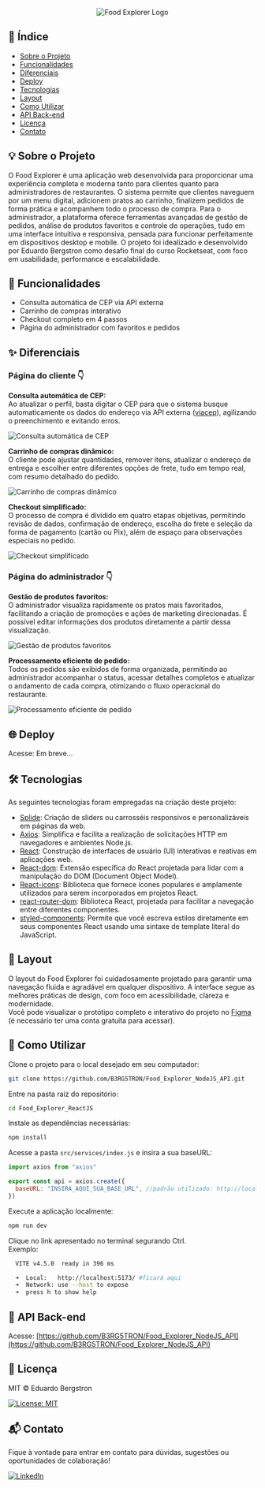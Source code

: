 <p align="center"><img src="https://raw.githubusercontent.com/gist/B3RG5TRON/cd3fe42f3def995f9f073ec0cad621e3/raw/ac6ceae7c24c859342521162b46b6c3b552d4639/foodExplorerLogo.svg" alt="Food Explorer Logo" />
</p>

<!-- [![Deploy Status](SEU_BADGE_DEPLOY_AQUI)](COLAR_LINK) -->

## 📑 Índice

- [Sobre o Projeto](#sobre-o-projeto)
- [Funcionalidades](#funcionalidades)
- [Diferenciais](#diferenciais)
- [Deploy](#deploy)
- [Tecnologias](#tecnologias)
- [Layout](#layout)
- [Como Utilizar](#como-utilizar)
- [API Back-end](#api-back-end)
- [Licença](#licença)
- [Contato](#contato)

## 💡 Sobre o Projeto

O Food Explorer é uma aplicação web desenvolvida para proporcionar uma experiência completa e moderna tanto para clientes quanto para administradores de restaurantes. O sistema permite que clientes naveguem por um menu digital, adicionem pratos ao carrinho, finalizem pedidos de forma prática e acompanhem todo o processo de compra. Para o administrador, a plataforma oferece ferramentas avançadas de gestão de pedidos, análise de produtos favoritos e controle de operações, tudo em uma interface intuitiva e responsiva, pensada para funcionar perfeitamente em dispositivos desktop e mobile. O projeto foi idealizado e desenvolvido por Eduardo Bergstron como desafio final do curso Rocketseat, com foco em usabilidade, performance e escalabilidade.

## 🚀 Funcionalidades

- Consulta automática de CEP via API externa
- Carrinho de compras interativo
- Checkout completo em 4 passos
- Página do administrador com favoritos e pedidos

## ✨ Diferenciais

### Página do cliente 👇

**Consulta automática de CEP:**  
Ao atualizar o perfil, basta digitar o CEP para que o sistema busque automaticamente os dados do endereço via API externa ([viacep](https://viacep.com.br/)), agilizando o preenchimento e evitando erros.

![Consulta automática de CEP](./src/assets/readmeImages/ConsultaAutomaticaCEP.gif)

**Carrinho de compras dinâmico:**  
O cliente pode ajustar quantidades, remover itens, atualizar o endereço de entrega e escolher entre diferentes opções de frete, tudo em tempo real, com resumo detalhado do pedido.

![Carrinho de compras dinâmico](./src/assets/readmeImages/CarrinhoComprasDinamico.gif)

**Checkout simplificado:**  
O processo de compra é dividido em quatro etapas objetivas, permitindo revisão de dados, confirmação de endereço, escolha do frete e seleção da forma de pagamento (cartão ou Pix), além de espaço para observações especiais no pedido.

![Checkout simplificado](./src/assets/readmeImages/CheckoutSimplificado.png)

### Página do administrador 👇

**Gestão de produtos favoritos:**  
O administrador visualiza rapidamente os pratos mais favoritados, facilitando a criação de promoções e ações de marketing direcionadas. É possível editar informações dos produtos diretamente a partir dessa visualização.

![Gestão de produtos favoritos](./src/assets/readmeImages/GestaoFavoritos.png)

**Processamento eficiente de pedido:**  
Todos os pedidos são exibidos de forma organizada, permitindo ao administrador acompanhar o status, acessar detalhes completos e atualizar o andamento de cada compra, otimizando o fluxo operacional do restaurante.

![Processamento eficiente de pedido](./src/assets/readmeImages/ProcessamentoEficientePedido.png)

## 🌐 Deploy

 Acesse: Em breve... <!-- [COLAR_LINK](COLAR_LINK) -->

## 🛠️ Tecnologias

As seguintes tecnologias foram empregadas na criação deste projeto:

- [Splide](https://splidejs.com/): Criação de sliders ou carrosséis responsivos e personalizáveis em páginas da web.
- [Axios](https://axios-http.com/): Simplifica e facilita a realização de solicitações HTTP em navegadores e ambientes Node.js.
- [React](https://react.dev/): Construção de interfaces de usuário (UI) interativas e reativas em aplicações web.
- [React-dom](https://react.dev/): Extensão específica do React projetada para lidar com a manipulação do DOM (Document Object Model).
- [React-icons](https://react-icons.github.io/react-icons/): Biblioteca que fornece ícones populares e amplamente utilizados para serem incorporados em projetos React.
- [react-router-dom](https://reactrouter.com/): Biblioteca React, projetada para facilitar a navegação entre diferentes componentes.
- [styled-components](https://styled-components.com/): Permite que você escreva estilos diretamente em seus componentes React usando uma sintaxe de template literal do JavaScript.

## 🎨 Layout

O layout do Food Explorer foi cuidadosamente projetado para garantir uma navegação fluida e agradável em qualquer dispositivo. A interface segue as melhores práticas de design, com foco em acessibilidade, clareza e modernidade.  
Você pode visualizar o protótipo completo e interativo do projeto no [Figma](https://www.figma.com/design/5oyljoC8mmw46wZdHyNEjC/food-explorer-v2--Community-?m=auto&t=lFHlB9XKvfwqioaY-6) (é necessário ter uma conta gratuita para acessar).

## 📝 Como Utilizar

Clone o projeto para o local desejado em seu computador:

```bash
git clone https://github.com/B3RG5TRON/Food_Explorer_NodeJS_API.git
```

Entre na pasta raiz do repositório:

```bash
cd Food_Explorer_ReactJS
```

Instale as dependências necessárias:

```bash
npm install
```

Acesse a pasta `src/services/index.js` e insira a sua baseURL:

```javascript
import axios from "axios"

export const api = axios.create({
  baseURL: "INSIRA_AQUI_SUA_BASE_URL", //padrão utilizado: http://localhost:3333
})
```

Execute a aplicação localmente:

```bash
npm run dev
```

Clique no link apresentado no terminal segurando Ctrl.  
Exemplo:

```bash
  VITE v4.5.0  ready in 396 ms

  ➜  Local:   http://localhost:5173/ #ficará aqui
  ➜  Network: use --host to expose
  ➜  press h to show help
```

## 🔗 API Back-end

Acesse: [https://github.com/B3RG5TRON/Food_Explorer_NodeJS_API](https://github.com/B3RG5TRON/Food_Explorer_NodeJS_API)

## 📄 Licença

MIT © Eduardo Bergstron

[![License: MIT](https://img.shields.io/badge/License-MIT-yellow.svg)](LICENSE)

## 📬 Contato

Fique à vontade para entrar em contato para dúvidas, sugestões ou oportunidades de colaboração!

[![LinkedIn](https://img.shields.io/badge/-Eduardo%20Bergstron-blue?style=flat-square&logo=Linkedin&logoColor=white&link=https://www.linkedin.com/in/eduardo-bergstron-986108143/)](https://www.linkedin.com/in/eduardo-bergstron-986108143/)
